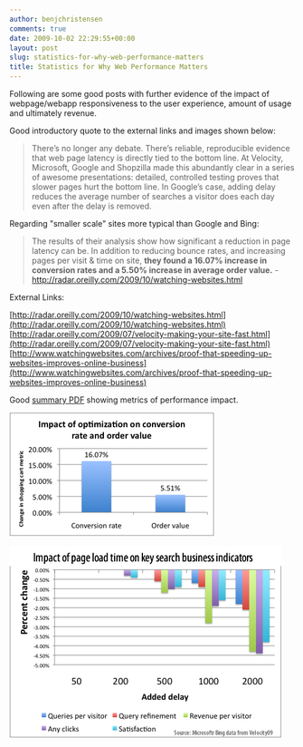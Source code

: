 ```yaml
---
author: benjchristensen
comments: true
date: 2009-10-02 22:29:55+00:00
layout: post
slug: statistics-for-why-web-performance-matters
title: Statistics for Why Web Performance Matters
---
```


Following are some good posts with further evidence of the impact of webpage/webapp responsiveness to the user experience, amount of usage and ultimately revenue.

Good introductory quote to the external links and images shown below:



<blockquote>There’s no longer any debate. There’s reliable, reproducible evidence that web page latency is directly tied to the bottom line. At Velocity, Microsoft, Google and Shopzilla made this abundantly clear in a series of awesome presentations: detailed, controlled testing proves that slower pages hurt the bottom line. In Google’s case, adding delay reduces the average number of searches a visitor does each day even after the delay is removed.</blockquote>




Regarding "smaller scale" sites more typical than Google and Bing:


<blockquote>The results of their analysis show how significant a reduction in page latency can be. In addition to reducing bounce rates, and increasing pages per visit & time on site, <b>they found a 16.07% increase in conversion rates and a 5.50% increase in average order value.</b> - <a href="http://radar.oreilly.com/2009/10/watching-websites.html">http://radar.oreilly.com/2009/10/watching-websites.html</a></blockquote>



External Links:

[http://radar.oreilly.com/2009/10/watching-websites.html](http://radar.oreilly.com/2009/10/watching-websites.html)
[http://radar.oreilly.com/2009/07/velocity-making-your-site-fast.html](http://radar.oreilly.com/2009/07/velocity-making-your-site-fast.html)
[http://www.watchingwebsites.com/archives/proof-that-speeding-up-websites-improves-online-business](http://www.watchingwebsites.com/archives/proof-that-speeding-up-websites-improves-online-business)

Good [summary PDF](http://www.watchingwebsites.com/~/www.watchingwebsites.com/web/content/wp-content/uploads//2009/09/watchingwebsites-perf-and-analytics.pdf) showing metrics of performance impact.

[![conversion-rate-and-order-value](/images/conversion-rate-and-order-value.png)](/images/conversion-rate-and-order-value.png)

[![bing-delayimpact](/images/bing-delayimpact.png)](/images/bing-delayimpact.png)


